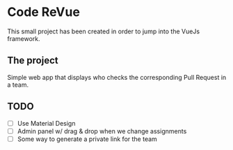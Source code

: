 # Code ReVue

This small project has been created in order to jump into the VueJs framework.

## The project

Simple web app that displays who checks the corresponding Pull Request in a team.

## TODO

- [ ] Use Material Design
- [ ] Admin panel w/ drag & drop when we change assignments
- [ ] Some way to generate a private link for the team